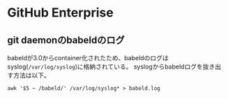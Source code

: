 # GitHub Enterprise 

## git daemonのbabeldのログ
babeldが3.0からcontainer化されたため、babeldのログはsyslog(`/var/log/syslog`)に格納されている。
syslogからbabeldログを抜き出す方法は以下。
```
awk '$5 ~ /babeld/' /var/log/syslog* > babeld.log
```

